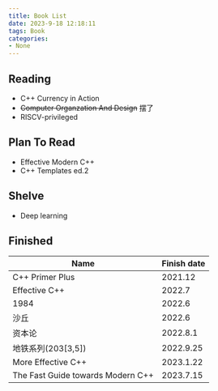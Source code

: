 ```yaml
---
title: Book List
date: 2023-9-18 12:18:11
tags: Book
categories:
- None
---
```

## Reading

- C++ Currency in Action
- ~~Computer Organzation And Design~~ 摆了
- RISCV-privileged

## Plan To Read

- Effective Modern C++
- C++ Templates ed.2

## Shelve

- Deep learning

## Finished

| Name                   | Finish date |
| -                      | -           |
| C++ Primer Plus        | 2021.12     |
| Effective C++          | 2022.7      |
| 1984                   | 2022.6      |
| 沙丘                   | 2022.6      |
| 资本论                 | 2022.8.1    |
| 地铁系列(203[3,5])     | 2022.9.25   |
| More Effective C++     | 2023.1.22   |
| The Fast Guide towards Modern C++|2023.7.15|

